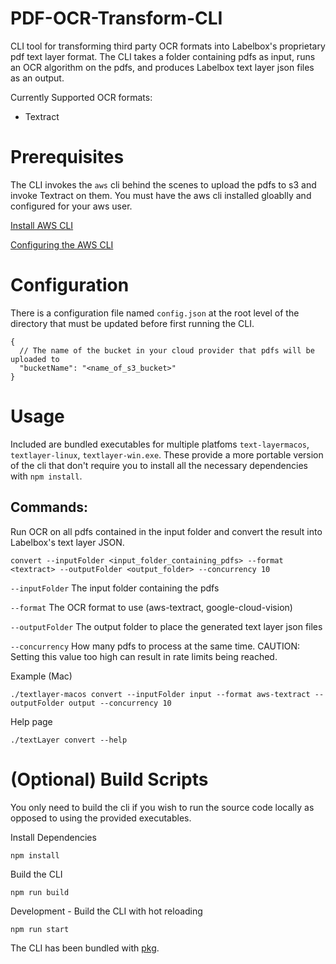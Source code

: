 # PDF-OCR-Transform-CLI
CLI tool for transforming third party OCR formats into Labelbox's proprietary pdf text layer format. The CLI takes a folder containing pdfs as input, runs an OCR algorithm on the pdfs, and produces Labelbox text layer json files as an output.

Currently Supported OCR formats:
* Textract

# Prerequisites
The CLI invokes the `aws` cli behind the scenes to upload the pdfs to s3 and invoke Textract on them. You must have the aws cli installed gloablly and configured for your aws user.

[Install AWS CLI](https://docs.aws.amazon.com/cli/latest/userguide/getting-started-install.html)

[Configuring the AWS CLI](https://docs.aws.amazon.com/cli/latest/userguide/getting-started-prereqs.html)

# Configuration
There is a configuration file named `config.json` at the root level of the directory that must be updated before first running the CLI.
```
{
  // The name of the bucket in your cloud provider that pdfs will be uploaded to
  "bucketName": "<name_of_s3_bucket>"
}
```


# Usage
Included are bundled executables for multiple platfoms `text-layermacos`, `textlayer-linux`, `textlayer-win.exe`. These provide a more portable version of the cli that don't require you to install all the necessary dependencies with `npm install`.

## Commands:

Run OCR on all pdfs contained in the input folder and convert the result into Labelbox's text layer JSON.

`convert --inputFolder <input_folder_containing_pdfs> --format <textract> --outputFolder <output_folder> --concurrency 10`

`--inputFolder` The input folder containing the pdfs

`--format` The OCR format to use (aws-textract, google-cloud-vision)

`--outputFolder` The output folder to place the generated text layer json files

`--concurrency` How many pdfs to process at the same time. CAUTION: Setting this value too high can result in rate limits being reached.

Example (Mac)
```
./textlayer-macos convert --inputFolder input --format aws-textract --outputFolder output --concurrency 10
```

Help page
```
./textLayer convert --help
```

# (Optional) Build Scripts
You only need to build the cli if you wish to run the source code locally as opposed to using the provided executables.

Install Dependencies
```
npm install
```

Build the CLI
```
npm run build
```

Development - Build the CLI with hot reloading
```
npm run start
```

The CLI has been bundled with [pkg](https://www.npmjs.com/package/pkg).
